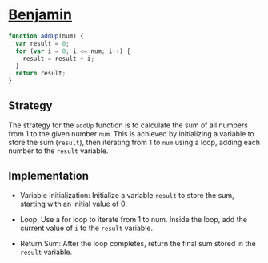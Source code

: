 # [Benjamin](https://edabit.com/challenge/4gzDuDkompAqujpRi)

```js
function addUp(num) {
  var result = 0;
  for (var i = 0; i <= num; i++) {
    result = result + i;
  }
  return result;
}
```

## Strategy

The strategy for the `addUp` function is to calculate the sum of all numbers
from 1 to the given number `num`. This is achieved by initializing a variable to
store the sum (`result`), then iterating from 1 to `num` using a loop, adding
each number to the `result` variable.

## Implementation

- Variable Initialization: Initialize a variable `result` to store the sum,
  starting with an initial value of 0.

- Loop: Use a for loop to iterate from 1 to num. Inside the loop, add the
  current value of `i` to the `result` variable.

- Return Sum: After the loop completes, return the final sum stored in the
  `result` variable.
